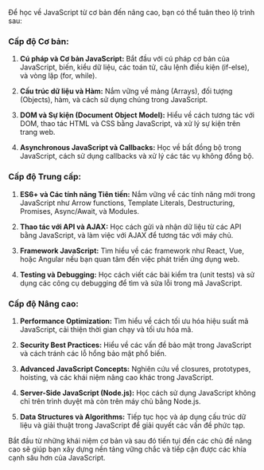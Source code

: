 Để học về JavaScript từ cơ bản đến nâng cao, bạn có thể tuân theo lộ trình sau:

### Cấp độ Cơ bản:

1. **Cú pháp và Cơ bản JavaScript:** Bắt đầu với cú pháp cơ bản của JavaScript, biến, kiểu dữ liệu, các toán tử, câu lệnh điều kiện (if-else), và vòng lặp (for, while).

2. **Cấu trúc dữ liệu và Hàm:** Nắm vững về mảng (Arrays), đối tượng (Objects), hàm, và cách sử dụng chúng trong JavaScript.

3. **DOM và Sự kiện (Document Object Model):** Hiểu về cách tương tác với DOM, thao tác HTML và CSS bằng JavaScript, và xử lý sự kiện trên trang web.

4. **Asynchronous JavaScript và Callbacks:** Học về bất đồng bộ trong JavaScript, cách sử dụng callbacks và xử lý các tác vụ không đồng bộ.

### Cấp độ Trung cấp:

1. **ES6+ và Các tính năng Tiên tiến:** Nắm vững về các tính năng mới trong JavaScript như Arrow functions, Template Literals, Destructuring, Promises, Async/Await, và Modules.

2. **Thao tác với API và AJAX:** Học cách gửi và nhận dữ liệu từ các API bằng JavaScript, và làm việc với AJAX để tương tác với máy chủ.

3. **Framework JavaScript:** Tìm hiểu về các framework như React, Vue, hoặc Angular nếu bạn quan tâm đến việc phát triển ứng dụng web.

4. **Testing và Debugging:** Học cách viết các bài kiểm tra (unit tests) và sử dụng các công cụ debugging để tìm và sửa lỗi trong mã JavaScript.

### Cấp độ Nâng cao:

1. **Performance Optimization:** Tìm hiểu về cách tối ưu hóa hiệu suất mã JavaScript, cải thiện thời gian chạy và tối ưu hóa mã.

2. **Security Best Practices:** Hiểu về các vấn đề bảo mật trong JavaScript và cách tránh các lỗ hổng bảo mật phổ biến.

3. **Advanced JavaScript Concepts:** Nghiên cứu về closures, prototypes, hoisting, và các khái niệm nâng cao khác trong JavaScript.

4. **Server-Side JavaScript (Node.js):** Học cách sử dụng JavaScript không chỉ trên trình duyệt mà còn trên máy chủ bằng Node.js.

5. **Data Structures và Algorithms:** Tiếp tục học và áp dụng cấu trúc dữ liệu và giải thuật trong JavaScript để giải quyết các vấn đề phức tạp.

Bắt đầu từ những khái niệm cơ bản và sau đó tiến tụi đến các chủ đề nâng cao sẽ giúp bạn xây dựng nền tảng vững chắc và tiếp cận được các khía cạnh sâu hơn của JavaScript.
